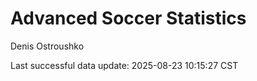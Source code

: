 # Advanced Soccer Statistics
Denis Ostroushko

<!-- gfm -->

Last successful data update: 2025-08-23 10:15:27 CST
